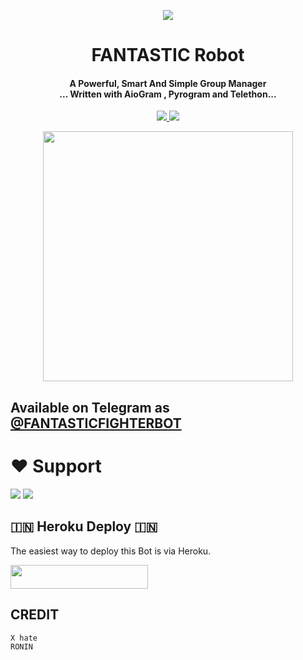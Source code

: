 <p align="center">
  <img src="https://te.legra.ph/file/9012a958e07362727ae19.jpg">
</p>

<h1 align="center"><b> FANTASTIC Robot  </b></h1>

<h4 align="center">A Powerful, Smart And Simple Group Manager <br> ... Written with AioGram , Pyrogram and Telethon...</h4>
<p align='center'>
  <a href="https://www.python.org/" alt="made-with-python"> <img src="https://img.shields.io/badge/Made%20with-Python-1f425f.svg?style=flat-square&logo=python&color=blue" /> </a>
  <a href="https://github.com/Roninopp/bruclelee/graphs/commit-activity" alt="Maintenance"> <img src="https://img.shields.io/badge/Maintained%3F-yes-green.svg?style=flat-square" /> </a>
</p>

<p align="center"><a href="https://t.me/TGN_Ro_bot"><img src="(https://te.legra.ph/file/9012a958e07362727ae19.jpg)" width="400"></a></p>

## Available on Telegram as [@FANTASTICFIGHTERBOT](https://t.me/FANTASTICFIGHTERBOT)

# ❤️ Support
<a href="https://t.me/FANTASTICFIGHTERBOT"><img src="https://img.shields.io/badge/Join-Telegram%20Channel-red.svg?logo=Telegram"></a>
<a href="https://t.me/FANTASTICFIGHTERBOT"><img src="https://img.shields.io/badge/Join-Telegram%20Group-blue.svg?logo=telegram"></a>


## 🇮🇳 Heroku Deploy 🇮🇳
The easiest way to deploy this Bot is via Heroku.

<p align="left"><a href="https://heroku.com/deploy?template=https://github.com/Roninopp/bruclelee"> <img src="https://img.shields.io/badge/Deploy%20To%20Heroku-black?style=for-the-badge&logo=heroku" width="220" height="38.45"/></a></p>



## CREDIT
```
X hate 
RONIN
```

 
```
